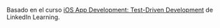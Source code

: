 Basado en el curso [iOS App Development: Test-Driven Development](https://www.linkedin.com/learning/ios-app-development-test-driven-development-2) de LinkedIn Learning.
